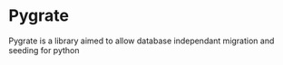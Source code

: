 # Pygrate

Pygrate is a library aimed to allow database independant migration and seeding for python
